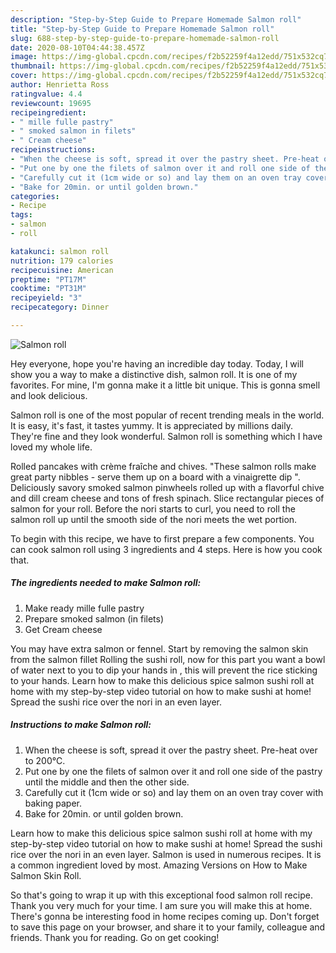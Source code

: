 ```yaml
---
description: "Step-by-Step Guide to Prepare Homemade Salmon roll"
title: "Step-by-Step Guide to Prepare Homemade Salmon roll"
slug: 688-step-by-step-guide-to-prepare-homemade-salmon-roll
date: 2020-08-10T04:44:38.457Z
image: https://img-global.cpcdn.com/recipes/f2b52259f4a12edd/751x532cq70/salmon-roll-recipe-main-photo.jpg
thumbnail: https://img-global.cpcdn.com/recipes/f2b52259f4a12edd/751x532cq70/salmon-roll-recipe-main-photo.jpg
cover: https://img-global.cpcdn.com/recipes/f2b52259f4a12edd/751x532cq70/salmon-roll-recipe-main-photo.jpg
author: Henrietta Ross
ratingvalue: 4.4
reviewcount: 19695
recipeingredient:
- " mille fulle pastry"
- " smoked salmon in filets"
- " Cream cheese"
recipeinstructions:
- "When the cheese is soft, spread it over the pastry sheet. Pre-heat over to 200°C."
- "Put one by one the filets of salmon over it and roll one side of the pastry until the middle and then the other side."
- "Carefully cut it (1cm wide or so) and lay them on an oven tray cover with baking paper."
- "Bake for 20min. or until golden brown."
categories:
- Recipe
tags:
- salmon
- roll

katakunci: salmon roll 
nutrition: 179 calories
recipecuisine: American
preptime: "PT17M"
cooktime: "PT31M"
recipeyield: "3"
recipecategory: Dinner

---
```



![Salmon roll](https://img-global.cpcdn.com/recipes/f2b52259f4a12edd/751x532cq70/salmon-roll-recipe-main-photo.jpg)

Hey everyone, hope you're having an incredible day today. Today, I will show you a way to make a distinctive dish, salmon roll. It is one of my favorites. For mine, I'm gonna make it a little bit unique. This is gonna smell and look delicious.

Salmon roll is one of the most popular of recent trending meals in the world. It is easy, it's fast, it tastes yummy. It is appreciated by millions daily. They're fine and they look wonderful. Salmon roll is something which I have loved my whole life.

Rolled pancakes with crème fraîche and chives. &#34;These salmon rolls make great party nibbles - serve them up on a board with a vinaigrette dip &#34;. Deliciously savory smoked salmon pinwheels rolled up with a flavorful chive and dill cream cheese and tons of fresh spinach. Slice rectangular pieces of salmon for your roll. Before the nori starts to curl, you need to roll the salmon roll up until the smooth side of the nori meets the wet portion.


To begin with this recipe, we have to first prepare a few components. You can cook salmon roll using 3 ingredients and 4 steps. Here is how you cook that.

<!--inarticleads1-->

##### The ingredients needed to make Salmon roll:

1. Make ready  mille fulle pastry
1. Prepare  smoked salmon (in filets)
1. Get  Cream cheese


You may have extra salmon or fennel. Start by removing the salmon skin from the salmon fillet Rolling the sushi roll, now for this part you want a bowl of water next to you to dip your hands in , this will prevent the rice sticking to your hands. Learn how to make this delicious spice salmon sushi roll at home with my step-by-step video tutorial on how to make sushi at home! Spread the sushi rice over the nori in an even layer. 

<!--inarticleads2-->

##### Instructions to make Salmon roll:

1. When the cheese is soft, spread it over the pastry sheet. Pre-heat over to 200°C.
1. Put one by one the filets of salmon over it and roll one side of the pastry until the middle and then the other side.
1. Carefully cut it (1cm wide or so) and lay them on an oven tray cover with baking paper.
1. Bake for 20min. or until golden brown.


Learn how to make this delicious spice salmon sushi roll at home with my step-by-step video tutorial on how to make sushi at home! Spread the sushi rice over the nori in an even layer. Salmon is used in numerous recipes. It is a common ingredient loved by most. Amazing Versions on How to Make Salmon Skin Roll. 

So that's going to wrap it up with this exceptional food salmon roll recipe. Thank you very much for your time. I am sure you will make this at home. There's gonna be interesting food in home recipes coming up. Don't forget to save this page on your browser, and share it to your family, colleague and friends. Thank you for reading. Go on get cooking!
